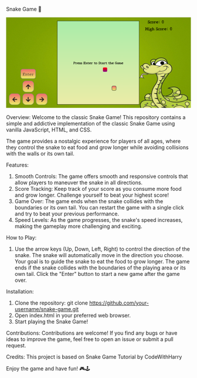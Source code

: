 
Snake Game 🐍

![SnakeGame](sample.png)

Overview:
Welcome to the classic Snake Game! This repository contains a simple and addictive implementation of the classic Snake Game using vanilla JavaScript, HTML, and CSS. 

The game provides a nostalgic experience for players of all ages, where they control the snake to eat food and grow longer while avoiding collisions with the walls or its own tail.

Features:
1. Smooth Controls: The game offers smooth and responsive controls that allow players to maneuver the snake in all directions.
2. Score Tracking: Keep track of your score as you consume more food and grow longer. Challenge yourself to beat your highest score!
3. Game Over: The game ends when the snake collides with the boundaries or its own tail. You can restart the game with a single click and try to beat your previous performance.
4. Speed Levels: As the game progresses, the snake's speed increases, making the gameplay more challenging and exciting.

How to Play:
1. Use the arrow keys (Up, Down, Left, Right) to control the direction of the snake.
The snake will automatically move in the direction you choose.
Your goal is to guide the snake to eat the food to grow longer.
The game ends if the snake collides with the boundaries of the playing area or its own tail.
Click the "Enter" button to start a new game after the game over.


Installation:
1. Clone the repository: git clone https://github.com/your-username/snake-game.git
2. Open index.html in your preferred web browser.
3. Start playing the Snake Game!

Contributions:
Contributions are welcome! If you find any bugs or have ideas to improve the game, feel free to open an issue or submit a pull request.

Credits:
This project is based on Snake Game Tutorial by CodeWithHarry

Enjoy the game and have fun! 🎮🕹️
